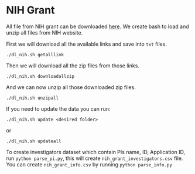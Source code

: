 # NIH Grant

All file from NIH grant can be downloaded [here](http://exporter.nih.gov/ExPORTER_Catalog.aspx).
We create bash to load and unzip all files from NIH website.

First we will download all the available links and save into `txt` files.

```
./dl_nih.sh getalllink
```

Then we will download all the zip files from those links.

```
./dl_nih.sh downloadallzip
```

And we can now unzip all those downloaded zip files.

```
./dl_nih.sh unzipall
```

If you need to update the data you can run:

```
./dl_nih.sh update <desired folder>
```

or

```
./dl_nih.sh updateall
```

To create investigators dataset which contain PIs name, ID, Application ID, run
`python parse_pi.py`, this will create `nih_grant_investigators.csv` file.
You can create `nih_grant_info.csv` by running `python parse_info.py`
